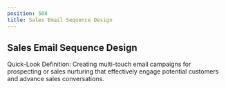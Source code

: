 ```yaml
---
position: 508
title: Sales Email Sequence Design
---
```


## Sales Email Sequence Design

Quick-Look Definition: Creating multi-touch email campaigns for prospecting or sales nurturing that effectively engage potential customers and advance sales conversations.